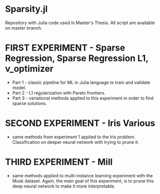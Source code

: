 # Sparsity.jl
Repository with Julia code used in Master's Thesis.
All script are available on master branch.

# FIRST EXPERIMENT - Sparse Regression, Sparse Regression L1, v_optimizer

* Part 1 - classic pipeline for ML in Julia language to train and validate model.
* Part 2 - L1 regularization with Pareto frontiers.
* Part 3 - variational methods applied to this experiment in order to find sparse solutions.

# SECOND EXPERIMENT - Iris Various

* same methods from experiment 1 applied to the Iris problem. Classification on deeper neural network with trying to prune it.

# THIRD EXPERIMENT - Mill

* same methods applied to multi-instance learning experiment with the Musk dataset. Again, the main goal of this experiment, is to prune this deep neural network to make it more interpretable.
